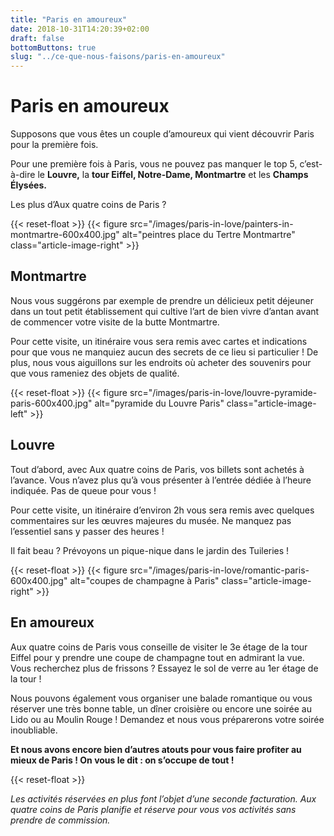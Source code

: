 ```yaml
---
title: "Paris en amoureux"
date: 2018-10-31T14:20:39+02:00
draft: false
bottomButtons: true
slug: "../ce-que-nous-faisons/paris-en-amoureux"
---
```


# Paris en amoureux

Supposons que vous êtes un couple d’amoureux qui vient découvrir Paris pour la première fois.

Pour une première fois à Paris, vous ne pouvez pas manquer le top 5, c’est-à-dire le **Louvre,** la **tour Eiffel, Notre-Dame, Montmartre** et les **Champs Élysées.**

Les plus d’Aux quatre coins de Paris ?

{{< reset-float >}}
{{< figure src="/images/paris-in-love/painters-in-montmartre-600x400.jpg"
alt="peintres place du Tertre Montmartre" class="article-image-right" >}}

## Montmartre

Nous vous suggérons par exemple de prendre un délicieux petit déjeuner dans un tout petit établissement qui cultive l’art de bien vivre d’antan avant de commencer votre visite de la butte Montmartre.

Pour cette visite, un itinéraire vous sera remis avec cartes et indications pour que vous ne manquiez aucun des secrets de ce lieu si particulier ! De plus, nous vous aiguillons sur les endroits où acheter des souvenirs pour que vous rameniez des objets de qualité.

{{< reset-float >}}
{{< figure src="/images/paris-in-love/louvre-pyramide-paris-600x400.jpg"
alt="pyramide du Louvre Paris" class="article-image-left" >}}

## Louvre

Tout d’abord, avec Aux quatre coins de Paris, vos billets sont achetés à l’avance. Vous n’avez plus qu’à vous présenter à l’entrée dédiée à l’heure indiquée. Pas de queue pour vous !

Pour cette visite, un itinéraire d’environ 2h vous sera remis avec quelques commentaires sur les œuvres majeures du musée. Ne manquez pas l’essentiel sans y passer des heures !

Il fait beau ? Prévoyons un pique-nique dans le jardin des Tuileries !

{{< reset-float >}}
{{< figure src="/images/paris-in-love/romantic-paris-600x400.jpg"
alt="coupes de champagne à Paris" class="article-image-right" >}}

## En amoureux

Aux quatre coins de Paris vous conseille de visiter le 3e étage de la tour Eiffel pour y prendre une coupe de champagne tout en admirant la vue. Vous recherchez plus de frissons ? Essayez le sol de verre au 1er étage de la tour !

Nous pouvons également vous organiser une balade romantique ou vous réserver une très bonne table, un dîner croisière ou encore une soirée au Lido ou au Moulin Rouge ! Demandez et nous vous préparerons votre soirée inoubliable.


**Et nous avons encore bien d’autres atouts pour vous faire profiter au mieux de Paris ! On vous le dit : on s’occupe de tout !**


{{< reset-float >}}

*Les activités réservées en plus font l’objet d’une seconde facturation. Aux quatre coins de Paris planifie et réserve pour vous vos activités sans prendre de commission.*
